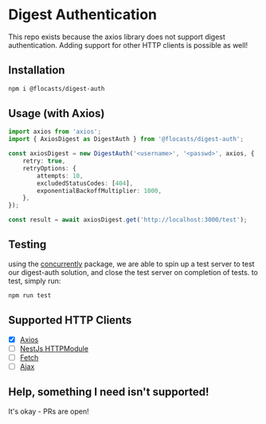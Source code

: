 # Digest Authentication

This repo exists because the axios library does not support digest authentication.
Adding support for other HTTP clients is possible as well!

## Installation

```bash
npm i @flocasts/digest-auth
```

## Usage (with Axios)

```typescript
import axios from 'axios';
import { AxiosDigest as DigestAuth } from '@flocasts/digest-auth';

const axiosDigest = new DigestAuth('<username>', '<passwd>', axios, {
    retry: true,
    retryOptions: {
        attempts: 10,
        excludedStatusCodes: [404],
        exponentialBackoffMultiplier: 1000,
    },
});

const result = await axiosDigest.get('http://localhost:3000/test');
```

## Testing

using the [concurrently](https://github.com/open-cli-tools/concurrently) package, we are able to spin up a test server to test our digest-auth solution, and close the test server on completion of tests.
to test, simply run:

```bash
npm run test
```

## Supported HTTP Clients

-   [x] [Axios](https://axios-http.com/docs/intro)
-   [ ] [NestJs HTTPModule](https://docs.nestjs.com/techniques/http-module)
-   [ ] [Fetch](https://developer.mozilla.org/en-US/docs/Web/API/Fetch_API/Using_Fetch)
-   [ ] [Ajax](https://developer.mozilla.org/en-US/docs/Web/Guide/AJAX/Getting_Started)

## Help, something I need isn't supported!

It's okay - PRs are open!
